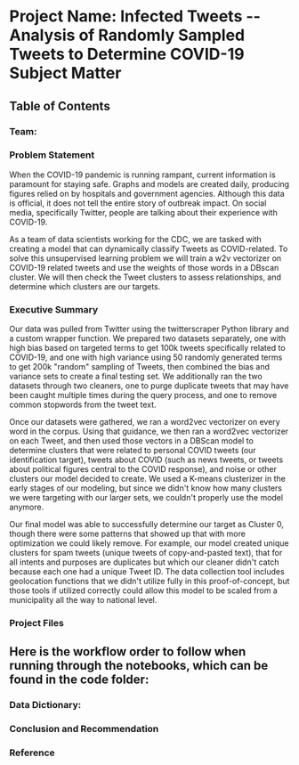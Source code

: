 # Project Name: Infected Tweets -- Analysis of Randomly Sampled Tweets to Determine COVID-19 Subject Matter  
  
## Table of Contents
### Team:
### Problem Statement  
When the COVID-19 pandemic is running rampant, current information is paramount for staying safe. Graphs and models are created daily, producing figures relied on by hospitals and government agencies. Although this data is official, it does not tell the entire story of outbreak impact. On social media, specifically Twitter, people are talking about their experience with COVID-19.  
  
As a team of data scientists working for the CDC, we are tasked with creating a model that can dynamically classify Tweets as COVID-related. To solve this unsupervised learning problem we will train a w2v vectorizer on COVID-19 related tweets and use the weights of those words in a DBscan cluster. We will then check the Tweet clusters to assess relationships, and determine which clusters are our targets.  
  
### Executive Summary  
Our data was pulled from Twitter using the twitterscraper Python library and a custom wrapper function. We prepared two datasets separately, one with high bias based on targeted terms to get 100k tweets specifically related to COVID-19, and one with high variance using 50 randomly generated terms to get 200k "random" sampling of Tweets, then combined the bias and variance sets to create a final testing set. We additionally ran the two datasets through two cleaners, one to purge duplicate tweets that may have been caught multiple times during the query process, and one to remove common stopwords from the tweet text.  
  
Once our datasets were gathered, we ran a word2vec vectorizer on every word in the corpus. Using that guidance, we then ran a word2vec vectorizer on each Tweet, and then used those vectors in a DBScan model to determine clusters that were related to personal COVID tweets (our identification target), tweets about COVID (such as news tweets, or tweets about political figures central to the COVID response), and noise or other clusters our model decided to create. We used a K-means clusterizer in the early stages of our modeling, but since we didn't know how many clusters we were targeting with our larger sets, we couldn't properly use the model anymore.   
  
Our final model was able to successfully determine our target as Cluster 0, though there were some patterns that showed up that with more optimization we could likely remove. For example, our model created unique clusters for spam tweets (unique tweets of copy-and-pasted text), that for all intents and purposes are duplicates but which our cleaner didn't catch because each one had a unique Tweet ID. The data collection tool includes geolocation functions that we didn't utilize fully in this proof-of-concept, but those tools if utilized correctly could allow this model to be scaled from a municipality all the way to national level.  
  
### Project Files
Here is the workflow order to follow when running through the notebooks, which can be found in the code folder:  
-

### Data Dictionary:  
  
### Conclusion and Recommendation 
### Reference 
